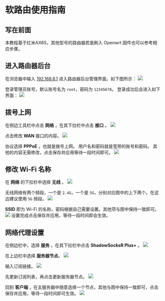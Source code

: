 # 软路由使用指南

## 写在前面

本教程基于红米AX6S，其他型号的路由器若是刷入 Openwrt 固件也可以参考相应步骤。

## 进入路由器后台

在浏览器中输入 [192.168.6.1](192.168.6.1) 进入路由器后台管理界面。如下图所示：
![](images/2022-07-10-14-47-45.png)

登录管理员账号，默认账号名为 `root`，密码为 `12345678`。
登录成功后会进入如下界面：
![](images/2022-07-10-14-49-35.png)

## 拨号上网

在侧边工具栏中点击 **网络** ，在其下拉栏中点击 **接口** 。
![](images/2022-07-10-14-51-42.png)

点击修改 **WAN** 接口的内容。
![](images/2022-07-10-14-53-04.png)

协议选择 **PPPoE** ，也就是拨号上网。
用户名和密码就是宽带的账号和密码。
其他的内容无需修改，点击保存并应用等待一段时间即可。
![](images/2022-07-10-14-54-16.png)

## 修改  Wi-Fi 名称

在 **网络** 的下拉栏中选择 **无线** 。
![](images/2022-07-10-14-56-45.png)

无线网络有两个频段，一个是 `2.4G`，一个是 `5G`，分别对应图中的上下两个。在这边建议使用 `5G` 频段。
![](images/2022-07-10-14-58-33.png)

**SSID** 即为 Wi-Fi 的名称，密码根据自己需要设置。其他项与图中保持一致即可。
![](images/2022-07-10-15-00-13.png)
设置完成点击保存并应用，等待一段时间即会生效。

## 网络代理设置

在侧边栏中，选择 **服务** ，在其下拉栏中点击 **ShadowSocksR Plus+** 。
![](images/2022-07-10-15-02-46.png)

在上边栏中选择 **服务器节点**。
![](images/2022-07-10-15-03-52.png)

输入订阅链接。
![](images/2022-07-10-15-04-34.png)

先更新订阅列表，再点击更新服务器节点。
![](images/2022-07-10-15-05-03.png)

回到 **客户端** ，在主服务器中随意选择一个节点，其他与图中保持一致即可，点击保存并应用，等待一段时间即可生效。
![](images/2022-07-10-15-06-20.png)